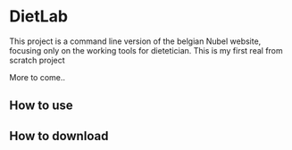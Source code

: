 # DietLab
This project is a command line version of the belgian Nubel website, focusing only on the working tools for dietetician. 
This is my first real from scratch project


More to come.. 

## How to use

## How to download
